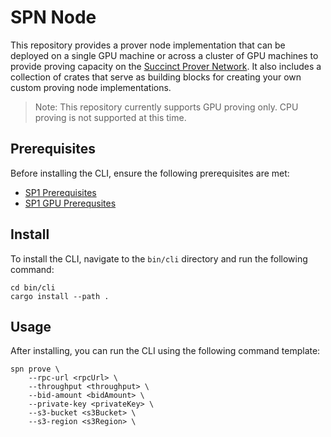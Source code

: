 # SPN Node

This repository provides a prover node implementation that can be deployed on a single GPU machine 
or across a cluster of GPU machines to provide proving capacity on the [Succinct Prover Network](https://docs.succinct.xyz/docs/network/introduction). It 
also includes a collection of crates that serve as building blocks for creating your own custom 
proving node implementations.

> Note: This repository currently supports GPU proving only. CPU proving is not supported at this time.

## Prerequisites

Before installing the CLI, ensure the following prerequisites are met:

- [SP1 Prerequisites](https://docs.succinct.xyz/docs/sp1/getting-started/install)
- [SP1 GPU Prerequsites](https://docs.succinct.xyz/docs/sp1/generating-proofs/hardware-acceleration)

## Install

To install the CLI, navigate to the `bin/cli` directory and run the following command:

```
cd bin/cli
cargo install --path .
```

## Usage

After installing, you can run the CLI using the following command template:

```
spn prove \
    --rpc-url <rpcUrl> \
    --throughput <throughput> \
    --bid-amount <bidAmount> \
    --private-key <privateKey> \
    --s3-bucket <s3Bucket> \
    --s3-region <s3Region> \
```